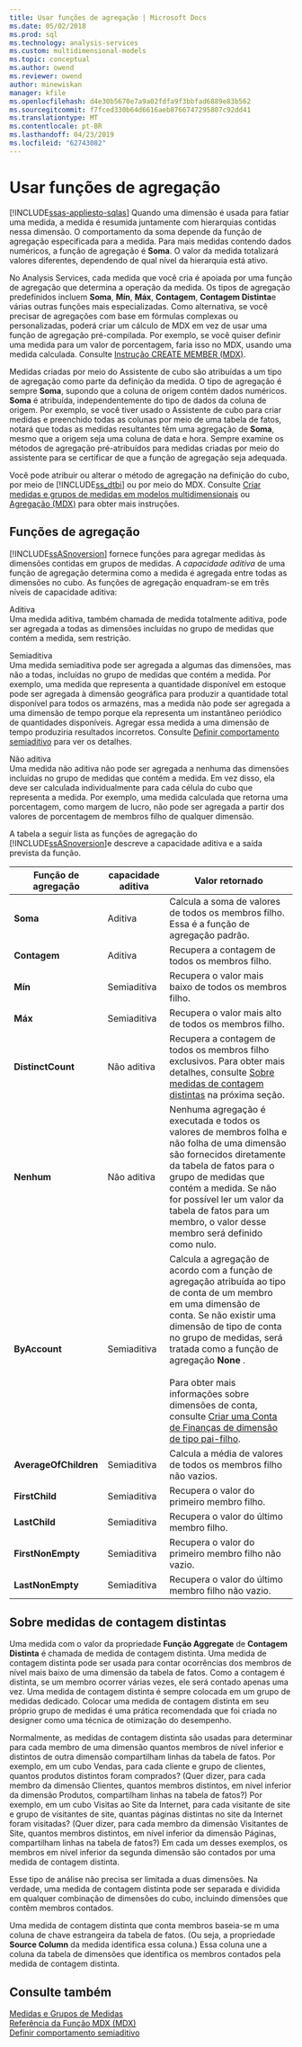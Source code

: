 ```yaml
---
title: Usar funções de agregação | Microsoft Docs
ms.date: 05/02/2018
ms.prod: sql
ms.technology: analysis-services
ms.custom: multidimensional-models
ms.topic: conceptual
ms.author: owend
ms.reviewer: owend
author: minewiskan
manager: kfile
ms.openlocfilehash: d4e30b5670e7a9a02fdfa9f3bbfad6889e83b562
ms.sourcegitcommit: f7fced330b64d6616aeb8766747295807c92dd41
ms.translationtype: MT
ms.contentlocale: pt-BR
ms.lasthandoff: 04/23/2019
ms.locfileid: "62743082"
---
```

# <a name="use-aggregate-functions"></a>Usar funções de agregação
[!INCLUDE[ssas-appliesto-sqlas](../../includes/ssas-appliesto-sqlas.md)]
  Quando uma dimensão é usada para fatiar uma medida, a medida é resumida juntamente com hierarquias contidas nessa dimensão. O comportamento da soma depende da função de agregação especificada para a medida. Para mais medidas contendo dados numéricos, a função de agregação é **Soma**. O valor da medida totalizará valores diferentes, dependendo de qual nível da hierarquia está ativo.  
  
 No Analysis Services, cada medida que você cria é apoiada por uma função de agregação que determina a operação da medida. Os tipos de agregação predefinidos incluem **Soma**, **Mín**, **Máx**, **Contagem**, **Contagem Distinta**e várias outras funções mais especializadas. Como alternativa, se você precisar de agregações com base em fórmulas complexas ou personalizadas, poderá criar um cálculo de MDX em vez de usar uma função de agregação pré-compilada. Por exemplo, se você quiser definir uma medida para um valor de porcentagem, faria isso no MDX, usando uma medida calculada. Consulte [Instrução CREATE MEMBER &#40;MDX&#41;](../../mdx/mdx-data-definition-create-member.md).  
  
 Medidas criadas por meio do Assistente de cubo são atribuídas a um tipo de agregação como parte da definição da medida. O tipo de agregação é sempre **Soma**, supondo que a coluna de origem contém dados numéricos. **Soma** é atribuída, independentemente do tipo de dados da coluna de origem. Por exemplo, se você tiver usado o Assistente de cubo para criar medidas e preenchido todas as colunas por meio de uma tabela de fatos, notará que todas as medidas resultantes têm uma agregação de **Soma**, mesmo que a origem seja uma coluna de data e hora. Sempre examine os métodos de agregação pré-atribuídos para medidas criadas por meio do assistente para se certificar de que a função de agregação seja adequada.  
  
 Você pode atribuir ou alterar o método de agregação na definição do cubo, por meio de [!INCLUDE[ss_dtbi](../../includes/ss-dtbi-md.md)] ou por meio do MDX. Consulte [Criar medidas e grupos de medidas em modelos multidimensionais](../../analysis-services/multidimensional-models/create-measures-and-measure-groups-in-multidimensional-models.md) ou [Agregação &#40;MDX&#41;](../../mdx/aggregate-mdx.md) para obter mais instruções.  
  
##  <a name="AggFunction"></a> Funções de agregação  
 [!INCLUDE[ssASnoversion](../../includes/ssasnoversion-md.md)] fornece funções para agregar medidas às dimensões contidas em grupos de medidas. A *capacidade aditiva* de uma função de agregação determina como a medida é agregada entre todas as dimensões no cubo. As funções de agregação enquadram-se em três níveis de capacidade aditiva:  
  
 Aditiva  
 Uma medida aditiva, também chamada de medida totalmente aditiva, pode ser agregada a todas as dimensões incluídas no grupo de medidas que contém a medida, sem restrição.  
  
 Semiaditiva  
 Uma medida semiaditiva pode ser agregada a algumas das dimensões, mas não a todas, incluídas no grupo de medidas que contém a medida. Por exemplo, uma medida que representa a quantidade disponível em estoque pode ser agregada à dimensão geográfica para produzir a quantidade total disponível para todos os armazéns, mas a medida não pode ser agregada a uma dimensão de tempo porque ela representa um instantâneo periódico de quantidades disponíveis. Agregar essa medida a uma dimensão de tempo produziria resultados incorretos. Consulte [Definir comportamento semiaditivo](../../analysis-services/multidimensional-models/define-semiadditive-behavior.md) para ver os detalhes.  
  
 Não aditiva  
 Uma medida não aditiva não pode ser agregada a nenhuma das dimensões incluídas no grupo de medidas que contém a medida. Em vez disso, ela deve ser calculada individualmente para cada célula do cubo que representa a medida. Por exemplo, uma medida calculada que retorna uma porcentagem, como margem de lucro, não pode ser agregada a partir dos valores de porcentagem de membros filho de qualquer dimensão.  
  
 A tabela a seguir lista as funções de agregação do [!INCLUDE[ssASnoversion](../../includes/ssasnoversion-md.md)]e descreve a capacidade aditiva e a saída prevista da função.  
  
|Função de agregação|capacidade aditiva|Valor retornado|  
|--------------------------|----------------|--------------------|  
|**Soma**|Aditiva|Calcula a soma de valores de todos os membros filho. Essa é a função de agregação padrão.|  
|**Contagem**|Aditiva|Recupera a contagem de todos os membros filho.|  
|**Mín**|Semiaditiva|Recupera o valor mais baixo de todos os membros filho.|  
|**Máx**|Semiaditiva|Recupera o valor mais alto de todos os membros filho.|  
|**DistinctCount**|Não aditiva|Recupera a contagem de todos os membros filho exclusivos. Para obter mais detalhes, consulte [Sobre medidas de contagem distintas](../../analysis-services/multidimensional-models/use-aggregate-functions.md#bkmk_distinct) na próxima seção.|  
|**Nenhum**|Não aditiva|Nenhuma agregação é executada e todos os valores de membros folha e não folha de uma dimensão são fornecidos diretamente da tabela de fatos para o grupo de medidas que contém a medida. Se não for possível ler um valor da tabela de fatos para um membro, o valor desse membro será definido como nulo.|  
|**ByAccount**|Semiaditiva|Calcula a agregação de acordo com a função de agregação atribuída ao tipo de conta de um membro em uma dimensão de conta. Se não existir uma dimensão de tipo de conta no grupo de medidas, será tratada como a função de agregação **None** .<br /><br /> Para obter mais informações sobre dimensões de conta, consulte [Criar uma Conta de Finanças de dimensão de tipo pai-filho](../../analysis-services/multidimensional-models/database-dimensions-finance-account-of-parent-child-type.md).|  
|**AverageOfChildren**|Semiaditiva|Calcula a média de valores de todos os membros filho não vazios.|  
|**FirstChild**|Semiaditiva|Recupera o valor do primeiro membro filho.|  
|**LastChild**|Semiaditiva|Recupera o valor do último membro filho.|  
|**FirstNonEmpty**|Semiaditiva|Recupera o valor do primeiro membro filho não vazio.|  
|**LastNonEmpty**|Semiaditiva|Recupera o valor do último membro filho não vazio.|  
  
##  <a name="bkmk_distinct"></a> Sobre medidas de contagem distintas  
 Uma medida com o valor da propriedade **Função Aggregate** de **Contagem Distinta** é chamada de medida de contagem distinta. Uma medida de contagem distinta pode ser usada para contar ocorrências dos membros de nível mais baixo de uma dimensão da tabela de fatos. Como a contagem é distinta, se um membro ocorrer várias vezes, ele será contado apenas uma vez. Uma medida de contagem distinta é sempre colocada em um grupo de medidas dedicado. Colocar uma medida de contagem distinta em seu próprio grupo de medidas é uma prática recomendada que foi criada no designer como uma técnica de otimização do desempenho.  
  
 Normalmente, as medidas de contagem distinta são usadas para determinar para cada membro de uma dimensão quantos membros de nível inferior e distintos de outra dimensão compartilham linhas da tabela de fatos. Por exemplo, em um cubo Vendas, para cada cliente e grupo de clientes, quantos produtos distintos foram comprados? (Quer dizer, para cada membro da dimensão Clientes, quantos membros distintos, em nível inferior da dimensão Produtos, compartilham linhas na tabela de fatos?) Por exemplo, em um cubo Visitas ao Site da Internet, para cada visitante de site e grupo de visitantes de site, quantas páginas distintas no site da Internet foram visitadas? (Quer dizer, para cada membro da dimensão Visitantes de Site, quantos membros distintos, em nível inferior da dimensão Páginas, compartilham linhas na tabela de fatos?) Em cada um desses exemplos, os membros em nível inferior da segunda dimensão são contados por uma medida de contagem distinta.  
  
 Esse tipo de análise não precisa ser limitada a duas dimensões. Na verdade, uma medida de contagem distinta pode ser separada e dividida em qualquer combinação de dimensões do cubo, incluindo dimensões que contêm membros contados.  
  
 Uma medida de contagem distinta que conta membros baseia-se m uma coluna de chave estrangeira da tabela de fatos. (Ou seja, a propriedade **Source Column** da medida identifica essa coluna.) Essa coluna une a coluna da tabela de dimensões que identifica os membros contados pela medida de contagem distinta.  
  
## <a name="see-also"></a>Consulte também  
 [Medidas e Grupos de Medidas](../../analysis-services/multidimensional-models/measures-and-measure-groups.md)   
 [Referência da Função MDX &#40;MDX&#41;](../../mdx/mdx-function-reference-mdx.md)   
 [Definir comportamento semiaditivo](../../analysis-services/multidimensional-models/define-semiadditive-behavior.md)  
  
  

